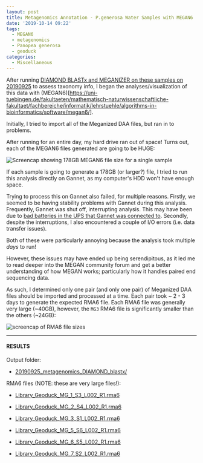 ```yaml
---
layout: post
title: Metagenomics Annotation - P.generosa Water Samples with MEGAN6
date: '2019-10-14 09:22'
tags:
  - MEGAN6
  - metagenomics
  - Panopea generosa
  - geoduck
categories:
  - Miscellaneous
---
```

After running [DIAMOND BLASTx and MEGANIZER on these samples on 20190925](https://robertslab.github.io/sams-notebook/2019/09/25/Metagenomics-Annotation-P.generosa-Water-Samples-Using-DIAMOND-BLASTx-on-Mox.html) to assess taxonomy info, I began the analyses/visualization of this data with (MEGAN6)[https://uni-tuebingen.de/fakultaeten/mathematisch-naturwissenschaftliche-fakultaet/fachbereiche/informatik/lehrstuehle/algorithms-in-bioinformatics/software/megan6/].


Initially, I tried to import all of the Meganized DAA files, but ran in to  problems.

After running for an entire day, my hard drive ran out of space! Turns out, each of the MEGAN6 files generated are going to be HUGE:

![Screencap showing 178GB MEGAN6 file size for a single sample](https://github.com/RobertsLab/sams-notebook/blob/master/images/screencaps/20191014_metagenomics_MEGAN6_filesize.png?raw=true)

If each sample is going to generate a 178GB (or larger?) file, I tried to run this analysis directly on Gannet, as my computer's HDD won't have enough space.

Trying to process this on Gannet also failed, for multiple reasons. Firstly, we seemed to be having stability problems with Gannet during this analysis. Frequently, Gannet was shut off, interrupting analysis. This may have been due to [bad batteries in the UPS that Gannet was connected to](https://robertslab.github.io/sams-notebook/2019/10/22/Lab-Maintenance-Cluster-UPS-Battery-Replacement.html). Secondly, despite the interruptions, I also encountered a couple of I/O errors (i.e. data transfer issues).

Both of these were particularly annoying because the analysis took multiple _days_ to  run!

However, these issues may have ended up being serendipitous, as it led me to read deeper into the MEGAN community forum and get a better understanding of how MEGAN works; particularly how it handles paired end sequencing data.

As such, I determined only one pair (and only one pair) of Meganized DAA files should be imported and processed at a time. Each pair took ~ 2 - 3 days to generate the expected RMA6 file. Each RMA6 file was generally very large (~40GB), however, the `MG3` RMA6 file is significantly smaller than the others (~24GB):

![screencap of RMA6 file sizes](https://github.com/RobertsLab/sams-notebook/blob/master/images/screencaps/20191014_metagenomics_MEGAN6_filesize-01.png?raw=true)

---

#### RESULTS

Output folder:

- [20190925_metagenomics_DIAMOND_blastx/](https://gannet.fish.washington.edu/Atumefaciens/20190925_metagenomics_DIAMOND_blastx/)

RMA6 files (NOTE: these are very large files!):

- [Library_Geoduck_MG_1_S3_L002_R1.rma6](https://gannet.fish.washington.edu/Atumefaciens/20190925_metagenomics_DIAMOND_blastx/Library_Geoduck_MG_1_S3_L002_R1.rma6)

- [Library_Geoduck_MG_2_S4_L002_R1.rma6](https://gannet.fish.washington.edu/Atumefaciens/20190925_metagenomics_DIAMOND_blastx/Library_Geoduck_MG_2_S4_L002_R1.rma6)

- [Library_Geoduck_MG_3_S1_L002_R1.rma6](https://gannet.fish.washington.edu/Atumefaciens/20190925_metagenomics_DIAMOND_blastx/Library_Geoduck_MG_3_S1_L002_R1.rma6)

- [Library_Geoduck_MG_5_S6_L002_R1.rma6](https://gannet.fish.washington.edu/Atumefaciens/20190925_metagenomics_DIAMOND_blastx/Library_Geoduck_MG_5_S6_L002_R1.rma6)

- [Library_Geoduck_MG_6_S5_L002_R1.rma6](https://gannet.fish.washington.edu/Atumefaciens/20190925_metagenomics_DIAMOND_blastx/Library_Geoduck_MG_6_S5_L002_R1.rma6)

- [Library_Geoduck_MG_7_S2_L002_R1.rma6](https://gannet.fish.washington.edu/Atumefaciens/20190925_metagenomics_DIAMOND_blastx/Library_Geoduck_MG_7_S2_L002_R1.rma6)
